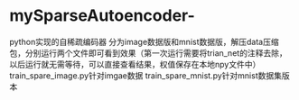 # mySparseAutoencoder-

python实现的自稀疏编码器
      分为image数据版和mnist数据版，解压data压缩包，分别运行两个文件即可看到效果（第一次运行需要将trian_net的注释去除，以后运行就无需等待，可以直接查看结果，权值保存在本地npy文件中）
      train_spare_image.py针对imgae数据
      train_spare_mnist.py针对mnist数据集版本
      



